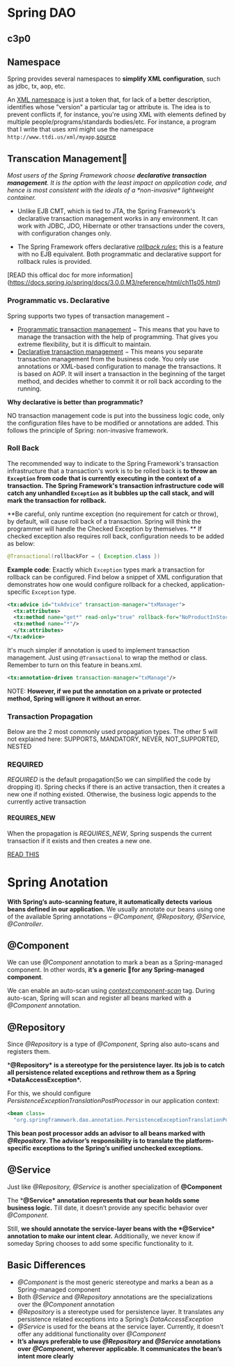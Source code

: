 # Spring DAO

## c3p0



## Namespace

Spring provides several namespaces to **simplify XML configuration**, such as jdbc, tx, aop, etc. 

An [XML namespace](http://en.wikipedia.org/wiki/XML_namespace) is just a token that, for lack of a better description, identifies whose "version" a particular tag or attribute is. The idea is to prevent conflicts if, for instance, you're using XML with elements defined by multiple people/programs/standards bodies/etc. For instance, a program that I write that uses xml might use the namespace `http://www.ttdi.us/xml/myapp`.[source](https://stackoverflow.com/questions/4790916/what-is-an-xml-namespace-and-what-does-it-have-to-do-with-spring-transactions)

## Transcation Management

*Most users of the Spring Framework choose **declarative transaction management**. It is the option with the least impact on application code, and hence is most consistent with the ideals of a \*non-invasive\* lightweight container.*

- Unlike EJB CMT, which is tied to JTA, the Spring Framework's declarative transaction management works in any environment. It can work with JDBC, JDO, Hibernate or other transactions under the covers, with configuration changes only.

- The Spring Framework offers declarative [*rollback rules*:](https://docs.spring.io/spring/docs/3.0.0.M3/reference/html/ch11s05.html#transaction-declarative-rolling-back) this is a feature with no EJB equivalent. Both programmatic and declarative support for rollback rules is provided.

[READ this offical doc for more information] (https://docs.spring.io/spring/docs/3.0.0.M3/reference/html/ch11s05.html)

### Programmatic vs. Declarative

Spring supports two types of transaction management −

- [Programmatic transaction management](https://www.tutorialspoint.com/spring/programmatic_management.htm) − This means that you have to manage the transaction with the help of programming. That gives you extreme flexibility, but it is difficult to maintain.
- [Declarative transaction management](https://www.tutorialspoint.com/spring/declarative_management.htm) − This means you separate transaction management from the business code. You only use annotations or XML-based configuration to manage the transactions. It is based on AOP. It will insert a transaction in the beginning of the target method, and decides whether to commit it or roll back according to the running.

**Why declarative is better than programmatic?**

NO transaction management code is put into the bussiness logic code, only the configuration files have to be modified or annotations are added. This follows the principle of Spring: non-invasive framework.



### Roll Back

The recommended way to indicate to the Spring Framework's transaction infrastructure that a transaction's work is to be rolled back is **to throw an `Exception` from code that is currently executing in the context of a transaction.** **The Spring Framework's transaction infrastructure code will catch any unhandled `Exception` as it bubbles up the call stack, and will mark the transaction for rollback.**



**Be careful, only runtime exception (no requirement for catch or throw), by default, will cause roll back of a transaction. Spring will think the programmer will handle the Checked Exception by themselves. ** If checked exception also requires roll back, configuration needs to be added as below:

```java
@Transactional(rollbackFor = { Exception.class })
```



**Example code**: Exactly which `Exception` types mark a transaction for rollback can be configured. Find below a snippet of XML configuration that demonstrates how one would configure rollback for a checked, application-specific `Exception` type.

```xml
<tx:advice id="txAdvice" transaction-manager="txManager">
  <tx:attributes>
  <tx:method name="get*" read-only="true" rollback-for="NoProductInStockException"/>
  <tx:method name="*"/>
  </tx:attributes>
</tx:advice>
```



It's much simpler if annotation is used to implement transaction management. Just using `@Transactional` to wrap the method or class. Remember to turn on this feature in beans.xml.

```xml
<tx:annotation-driven transaction-manager="txManage"/>
```

NOTE: **However, if we put the annotation on a private or protected method, Spring will ignore it without an error.**



### Transaction Propagation

Below are the 2 most commonly used propagation types. The other 5 will not explained here: SUPPORTS, MANDATORY, NEVER, NOT_SUPPORTED, NESTED

### REQUIRED

*REQUIRED* is the default propagation(So we can simplified the code by dropping it). Spring checks if there is an active transaction, then it creates a new one if nothing existed. Otherwise, the business logic appends to the currently active transaction

#### REQUIRES_NEW

When the propagation is *REQUIRES_NEW*, Spring suspends the current transaction if it exists and then creates a new one.

[READ THIS](https://juejin.im/post/6844903608224333838)



# Spring Anotation

**With Spring’s auto-scanning feature, it automatically detects various beans defined in our application.** We usually annotate our beans using one of the available Spring annotations – *@Component, @Repository, @Service, @Controller*.

## @Component

We can use *@Component* annotation to mark a bean as a Spring-managed component. In other words, **it’s a generic for any Spring-managed component**.

We can enable an auto-scan using *<context:component-scan>* tag. During auto-scan, Spring will scan and register all beans marked with a *@Component* annotation.



## @Repository

Since *@Repository* is a type of *@Component*, Spring also auto-scans and registers them.

***@Repository\* is a stereotype for the persistence layer. Its job is to catch all persistence related exceptions and rethrow them as a Spring \*DataAccessException\*.**

For this, we should configure *PersistenceExceptionTranslationPostProcessor* in our application context:

```xml
<bean class=
  "org.springframework.dao.annotation.PersistenceExceptionTranslationPostProcessor"/>
```

**This bean post processor adds an advisor to all beans marked with *@Repository*. The advisor’s responsibility is to translate the platform-specific exceptions to the Spring’s unified unchecked exceptions.**



## @Service

Just like *@Repository, @Service* is another specialization of **@Component**

The ***@Service\* annotation represents that our bean holds some business logic.** Till date, it doesn’t provide any specific behavior over *@Component*.

Still, **we should annotate the service-layer beans with the \*@Service\* annotation to make our intent clear.** Additionally, we never know if someday Spring chooses to add some specific functionality to it.



## Basic Differences

- *@Component* is the most generic stereotype and marks a bean as a Spring-managed component
- Both *@Service* and *@Repository* annotations are the specializations over the *@Component* annotation
- *@Repository* is a stereotype used for persistence layer. It translates any persistence related exceptions into a Spring’s *DataAccessException*
- *@Service* is used for the beans at the service layer. Currently, it doesn’t offer any additional functionality over *@Component*
- **It’s always preferable to use *@Repository* and *@Service* annotations over *@Component*, wherever applicable. It communicates the bean’s intent more clearly**

